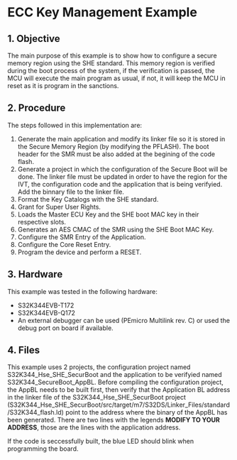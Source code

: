 # ECC Key Management Example

## 1. Objective

The main purpose of this example is to show how to configure a secure memory region using the SHE standard. This memory region is verified during the boot process of the system, if the verification is passed, the MCU will execute the main program as usual, if not, it will keep the MCU in reset as it is program in the sanctions.

## 2. Procedure

The steps followed in this implementation are: 
1. Generate the main application and modify its linker file so it is stored in the Secure Memory Region (by modifying the PFLASH). The boot header for the SMR must be also added at the begining of the code flash.
2. Generate a project in which the configuration of the Secure Boot will be done. The linker file must be updated in order to have the region for the IVT, the configuration code and the application that is being verifyied. Add the binnary file to the linker file.
3. Format the Key Catalogs with the SHE standard.
4. Grant for Super User Rights.
5. Loads the Master ECU Key and the SHE boot MAC key in their respective slots.
6. Generates an AES CMAC of the SMR using the SHE Boot MAC Key.
7. Configure the SMR Entry of the Application.
8. Configure the Core Reset Entry.
9. Program the device and perform a RESET.

## 3. Hardware

This example was tested in the following hardware:
- S32K344EVB-T172
- S32K344EVB-Q172
- An external debugger can be used (PEmicro Multilink rev. C) or used the debug port on board if available. 

## 4. Files

This example uses 2  projects, the configuration project named S32K344_Hse_SHE_SecurBoot and the application to be verifyied named S32K344_SecureBoot_AppBL. Before compiling the configuration project, the AppBL needs to be built first, then verify that the Application BL address in the linker file of the S32K344_Hse_SHE_SecurBoot project (S32K344_Hse_SHE_SecurBoot/src/target/m7/S32DS/Linker_Files/standard/S32K344_flash.ld) point to the address where the binary of the AppBL has been generated. There are two lines with the legends **MODIFY TO YOUR ADDRESS**, those are the lines with the application address.

If the code is seccessfully built, the blue LED should blink when programming the board.
